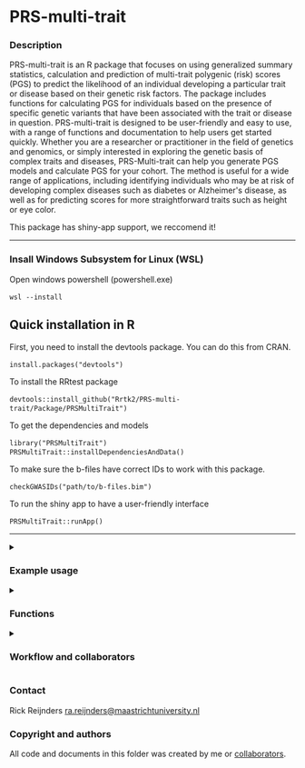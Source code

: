 # PRS-multi-trait


### Description
PRS-multi-trait is an R package that focuses on using generalized summary statistics, calculation and prediction of multi-trait polygenic (risk) scores (PGS) to predict the likelihood of an individual developing a particular trait or disease based on their genetic risk factors. The package includes functions for calculating PGS for individuals based on the presence of specific genetic variants that have been associated with the trait or disease in question. PRS-multi-trait is designed to be user-friendly and easy to use, with a range of functions and documentation to help users get started quickly. Whether you are a researcher or practitioner in the field of genetics and genomics, or simply interested in exploring the genetic basis of complex traits and diseases, PRS-Multi-trait can help you generate PGS models and calculate PGS for your cohort. The method is useful for a wide range of applications, including identifying individuals who may be at risk of developing complex diseases such as diabetes or Alzheimer's disease, as well as for predicting scores for more straightforward traits such as height or eye color.


This package has shiny-app support, we reccomend it!

---

###  Insall Windows Subsystem for Linux (WSL)
Open windows powershell (powershell.exe)
```
wsl --install
```

## Quick installation in R
First, you need to install the devtools package. You can do this from CRAN.
```
install.packages("devtools")
```

To install the RRtest package
```
devtools::install_github("Rrtk2/PRS-multi-trait/Package/PRSMultiTrait")
```

To get the dependencies and models
```
library("PRSMultiTrait")
PRSMultiTrait::installDependenciesAndData()
```

To make sure the b-files have correct IDs to work with this package.
```
checkGWASIDs("path/to/b-files.bim")
```

To run the shiny app to have a user-friendly interface
```
PRSMultiTrait::runApp()
```

---



<details>
<summary>

### Example usage

</summary>

Look at this [example](https://github.com/Rrtk2/PRS-multi-trait/blob/main/Protocols/Example_running_PGSV2.md) to generate a PGS model and afterward to calculate the PGS scores on an toy example.

It breaks down to:
- ``` calcPGS_LDAK(Trait = "Trait", Model = "bayesr") ``` 
- ``` predPRS(bfile = "Cohort Files", Trait = "Trait") ``` 
- ``` collect_all_PRS(cohort = "Cohort Name") ``` 

---

</details>




<details>
<summary>

### Functions

</summary>
The PRSMultiTrait package contains several functions that can be used to calculate polygenic risk scores (PRS) for multiple traits using genome-wide association studies (GWAS) data. Here is a brief overview of the main functions in the package:


| Function        | Description                     |
|-----------| ----------------------------------|
| ``` installDependenciesAndData() ```  |Installs the programs and data required to run the package. |
| ``` getManifest(1) ```  |Retrieves the manifest file containing information about the GWAS studies used in the package.|
| ``` getTraits() ```  |Shows the available traits from the manifest.|
| ``` addGWAStoManifest() ```  |Adds a new GWAS study to the manifest.|
| ``` removeGWASfromManifest() ```  |Removes a GWAS study from the manifest.|
| ``` modifyGWASinManifest() ```  |Modifies a GWAS study in the manifest.|
| ``` calcPGS_LDAK(Trait, Model) ```  |Calculates a PGS model for the specified trait using the specified model.|
| ``` predPRS(bfile, Trait, OverlapSNPsOnly, Force) ```  |Predicts PRS values using the newly made model.|
| ``` collect_all_PRS(cohort) ```  |Collects PRS values for the specified cohort.|
 
 
Please note that this is a summary of the main functions of the package, and the package documentation should be consulted for more detailed information on how to use them.

---

</details>


<details>
<summary>

### Workflow and collaborators

</summary>

![Workflow](https://github.com/Rrtk2/PRS-multi-trait/blob/main/Workflows/Workflow.png)

### Collaborators
Rick Reijnders

Joshua Harvey

Valentin Laroche 

Jarno Koetsier

Niko Amiri

Ehsan Pishva


### Status of project
Setting up repository from existing project.

---

</details>


### Contact
Rick Reijnders ra.reijnders@maastrichtuniversity.nl



### Copyright and authors
All code and documents in this folder was created by me or [collaborators](https://github.com/Rrtk2/PRS-multi-trait/blob/main/AUTHORS.md).
